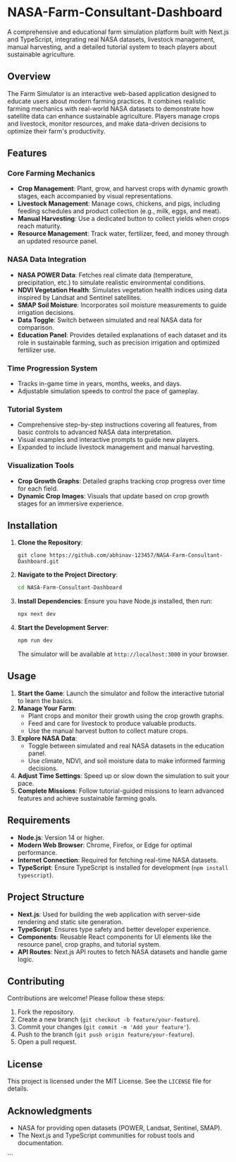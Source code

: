 <xaiArtifact artifact_id="41076753-f36d-4dc7-b7db-5810a9c7e902" artifact_version_id="8b239a1e-2d21-4ad4-a031-241769e53d83" title="README.md" contentType="text/markdown">

# NASA-Farm-Consultant-Dashboard

A comprehensive and educational farm simulation platform built with Next.js and TypeScript, integrating real NASA datasets, livestock management, manual harvesting, and a detailed tutorial system to teach players about sustainable agriculture.

## Overview

The Farm Simulator is an interactive web-based application designed to educate users about modern farming practices. It combines realistic farming mechanics with real-world NASA datasets to demonstrate how satellite data can enhance sustainable agriculture. Players manage crops and livestock, monitor resources, and make data-driven decisions to optimize their farm's productivity.

## Features

### Core Farming Mechanics
- **Crop Management**: Plant, grow, and harvest crops with dynamic growth stages, each accompanied by visual representations.
- **Livestock Management**: Manage cows, chickens, and pigs, including feeding schedules and product collection (e.g., milk, eggs, and meat).
- **Manual Harvesting**: Use a dedicated button to collect yields when crops reach maturity.
- **Resource Management**: Track water, fertilizer, feed, and money through an updated resource panel.

### NASA Data Integration
- **NASA POWER Data**: Fetches real climate data (temperature, precipitation, etc.) to simulate realistic environmental conditions.
- **NDVI Vegetation Health**: Simulates vegetation health indices using data inspired by Landsat and Sentinel satellites.
- **SMAP Soil Moisture**: Incorporates soil moisture measurements to guide irrigation decisions.
- **Data Toggle**: Switch between simulated and real NASA data for comparison.
- **Education Panel**: Provides detailed explanations of each dataset and its role in sustainable farming, such as precision irrigation and optimized fertilizer use.

### Time Progression System
- Tracks in-game time in years, months, weeks, and days.
- Adjustable simulation speeds to control the pace of gameplay.

### Tutorial System
- Comprehensive step-by-step instructions covering all features, from basic controls to advanced NASA data interpretation.
- Visual examples and interactive prompts to guide new players.
- Expanded to include livestock management and manual harvesting.

### Visualization Tools
- **Crop Growth Graphs**: Detailed graphs tracking crop progress over time for each field.
- **Dynamic Crop Images**: Visuals that update based on crop growth stages for an immersive experience.

## Installation

1. **Clone the Repository**:
   ```bash:disable-run
   git clone https://github.com/abhinav-123457/NASA-Farm-Consultant-Dashboard.git
   ```
2. **Navigate to the Project Directory**:
   ```bash
   cd NASA-Farm-Consultant-Dashboard
   ```
3. **Install Dependencies**:
   Ensure you have Node.js installed, then run:
   ```bash
   npx next dev
   ```
4. **Start the Development Server**:
   ```bash
   npm run dev
   ```
   The simulator will be available at `http://localhost:3000` in your browser.

## Usage

1. **Start the Game**: Launch the simulator and follow the interactive tutorial to learn the basics.
2. **Manage Your Farm**:
   - Plant crops and monitor their growth using the crop growth graphs.
   - Feed and care for livestock to produce valuable products.
   - Use the manual harvest button to collect mature crops.
3. **Explore NASA Data**:
   - Toggle between simulated and real NASA datasets in the education panel.
   - Use climate, NDVI, and soil moisture data to make informed farming decisions.
4. **Adjust Time Settings**: Speed up or slow down the simulation to suit your pace.
5. **Complete Missions**: Follow tutorial-guided missions to learn advanced features and achieve sustainable farming goals.

## Requirements

- **Node.js**: Version 14 or higher.
- **Modern Web Browser**: Chrome, Firefox, or Edge for optimal performance.
- **Internet Connection**: Required for fetching real-time NASA datasets.
- **TypeScript**: Ensure TypeScript is installed for development (`npm install typescript`).

## Project Structure

- **Next.js**: Used for building the web application with server-side rendering and static site generation.
- **TypeScript**: Ensures type safety and better developer experience.
- **Components**: Reusable React components for UI elements like the resource panel, crop graphs, and tutorial system.
- **API Routes**: Next.js API routes to fetch NASA datasets and handle game logic.

## Contributing

Contributions are welcome! Please follow these steps:
1. Fork the repository.
2. Create a new branch (`git checkout -b feature/your-feature`).
3. Commit your changes (`git commit -m 'Add your feature'`).
4. Push to the branch (`git push origin feature/your-feature`).
5. Open a pull request.

## License

This project is licensed under the MIT License. See the `LICENSE` file for details.

## Acknowledgments

- NASA for providing open datasets (POWER, Landsat, Sentinel, SMAP).
- The Next.js and TypeScript communities for robust tools and documentation.

</xaiArtifact>
```
